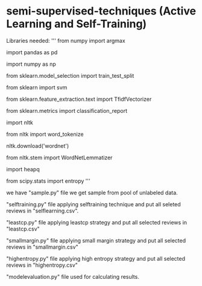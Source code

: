 #  semi-supervised-techniques (Active Learning and Self-Training)

Libraries needed:
'''
from numpy import argmax

import pandas as pd

import numpy as np

from sklearn.model_selection import train_test_split

from sklearn import svm


from sklearn.feature_extraction.text import TfidfVectorizer

from sklearn.metrics import classification_report

import nltk

from nltk import word_tokenize

nltk.download('wordnet')

from nltk.stem import WordNetLemmatizer

import heapq

from scipy.stats import entropy
'''

we have "sample.py" file we get sample from pool of unlabeled data.

"selftraining.py" file applying selftraining technique and put all seleted reviews in "selflearning.csv". 

"leastcp.py" file applying leastcp strategy and put all selected reviews in "leastcp.csv"

"smallmargin.py" file applying small margin strategy and put all selected reviews in "smallmargin.csv"

"highentropy.py" file applying high entropy strategy and put all selected reviews in "highentropy.csv"

"modelevaluation.py" file used for calculating results.
